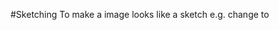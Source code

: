 #Sketching
To make a image looks like a sketch
e.g.
change
[](https://raw.githubusercontent.com/Heimzeng/show-me-the-code/master/Images/sysu.jpg)
to
[](https://raw.githubusercontent.com/Heimzeng/show-me-the-code/master/Images/sketching.png)